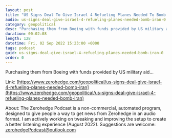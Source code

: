 ```yaml
---
layout: post
title: "US Signs Deal To Give Israel 4 Refueling Planes Needed To Bomb Iran"
audio: us-signs-deal-give-israel-4-refueling-planes-needed-bomb-iran-0
category: geopolitical
desc: "Purchasing them from Boeing with funds provided by US military aid..."
duration: 00:02:08
length: 128
datetime: Fri, 02 Sep 2022 15:23:00 +0000
tags: podcast
guid: us-signs-deal-give-israel-4-refueling-planes-needed-bomb-iran-0
order: 0
---
```

Purchasing them from Boeing with funds provided by US military aid...

Link: [https://www.zerohedge.com/geopolitical/us-signs-deal-give-israel-4-refueling-planes-needed-bomb-iran](https://www.zerohedge.com/geopolitical/us-signs-deal-give-israel-4-refueling-planes-needed-bomb-iran)

About: The Zerohedge Podcast is a non-commercial, automated program, designed to give people a way to get news from Zerohedge in an audio format.  I am actively working on tweaking and improving the setup to create a better listening experience (August 2022).  Suggestions are welcome: [zerohedgePodcast@outlook.com](mailto:zerohedgePodcast@outlook.com)